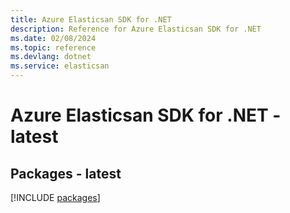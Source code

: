 ```yaml
---
title: Azure Elasticsan SDK for .NET
description: Reference for Azure Elasticsan SDK for .NET
ms.date: 02/08/2024
ms.topic: reference
ms.devlang: dotnet
ms.service: elasticsan
---
```

# Azure Elasticsan SDK for .NET - latest
## Packages - latest
[!INCLUDE [packages](elasticsan-index.md)]